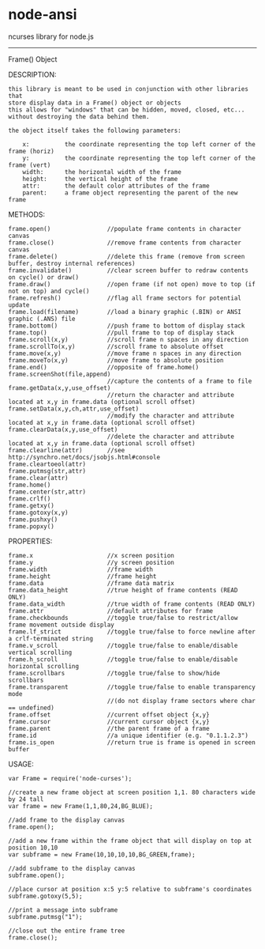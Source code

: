 node-ansi
=========

ncurses library for node.js

---

Frame() Object

DESCRIPTION:

 	this library is meant to be used in conjunction with other libraries that
 	store display data in a Frame() object or objects
 	this allows for "windows" that can be hidden, moved, closed, etc...
	without destroying the data behind them.

 	the object itself takes the following parameters:

 		x: 			the coordinate representing the top left corner of the frame (horiz)
 		y: 			the coordinate representing the top left corner of the frame (vert)
 		width: 		the horizontal width of the frame 
 		height: 	the vertical height of the frame
 		attr:		the default color attributes of the frame
		parent:		a frame object representing the parent of the new frame
		
METHODS:

	frame.open()				//populate frame contents in character canvas
	frame.close()				//remove frame contents from character canvas
	frame.delete()				//delete this frame (remove from screen buffer, destroy internal references)
	frame.invalidate()			//clear screen buffer to redraw contents on cycle() or draw()
	frame.draw()				//open frame (if not open) move to top (if not on top) and cycle()
	frame.refresh()				//flag all frame sectors for potential update
	frame.load(filename)		//load a binary graphic (.BIN) or ANSI graphic (.ANS) file
	frame.bottom()				//push frame to bottom of display stack
	frame.top()					//pull frame to top of display stack
	frame.scroll(x,y)			//scroll frame n spaces in any direction
	frame.scrollTo(x,y)			//scroll frame to absolute offset
	frame.move(x,y)				//move frame n spaces in any direction
	frame.moveTo(x,y)			//move frame to absolute position
	frame.end()					//opposite of frame.home()
	frame.screenShot(file,append)
								//capture the contents of a frame to file
	frame.getData(x,y,use_offset)
								//return the character and attribute located at x,y in frame.data (optional scroll offset)
	frame.setData(x,y,ch,attr,use_offset)
								//modify the character and attribute located at x,y in frame.data (optional scroll offset)
	frame.clearData(x,y,use_offset)
								//delete the character and attribute located at x,y in frame.data (optional scroll offset)
	frame.clearline(attr)		//see http://synchro.net/docs/jsobjs.html#console
	frame.cleartoeol(attr)
	frame.putmsg(str,attr)
	frame.clear(attr)
	frame.home()
	frame.center(str,attr)
	frame.crlf()
	frame.getxy()
	frame.gotoxy(x,y)
	frame.pushxy()
	frame.popxy()
	
PROPERTIES:

	frame.x						//x screen position
	frame.y						//y screen position
	frame.width					//frame width
	frame.height				//frame height
	frame.data					//frame data matrix 
	frame.data_height			//true height of frame contents (READ ONLY)
	frame.data_width			//true width of frame contents (READ ONLY)
	frame.attr					//default attributes for frame
	frame.checkbounds			//toggle true/false to restrict/allow frame movement outside display
	frame.lf_strict				//toggle true/false to force newline after a crlf-terminated string
	frame.v_scroll				//toggle true/false to enable/disable vertical scrolling
	frame.h_scroll				//toggle true/false to enable/disable horizontal scrolling
	frame.scrollbars			//toggle true/false to show/hide scrollbars
	frame.transparent			//toggle true/false to enable transparency mode 
								//(do not display frame sectors where char == undefined)
	frame.offset				//current offset object {x,y}
	frame.cursor				//current cursor object {x,y}
	frame.parent				//the parent frame of a frame
	frame.id					//a unique identifier (e.g. "0.1.1.2.3")
	frame.is_open				//return true is frame is opened in screen buffer

USAGE:

	var Frame = require('node-curses');
	
	//create a new frame object at screen position 1,1. 80 characters wide by 24 tall
 	var frame = new Frame(1,1,80,24,BG_BLUE);
	
	//add frame to the display canvas
	frame.open();
 
	//add a new frame within the frame object that will display on top at position 10,10
	var subframe = new Frame(10,10,10,10,BG_GREEN,frame);
	
	//add subframe to the display canvas
	subframe.open();
	
	//place cursor at position x:5 y:5 relative to subframe's coordinates
	subframe.gotoxy(5,5);

	//print a message into subframe
	subframe.putmsg("1");
		
	//close out the entire frame tree
	frame.close();
	
